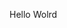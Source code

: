 Hello Wolrd

































































































































































































































































































































































































































































































































































































































































































































































































































































































































































































































































































































































































































































































































